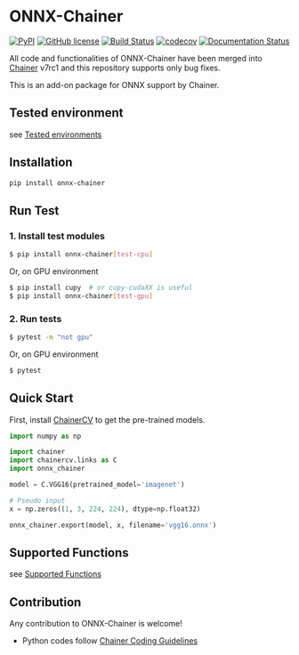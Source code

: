 # ONNX-Chainer
[![PyPI](https://img.shields.io/pypi/v/onnx-chainer.svg)](https://pypi.org/project/onnx-chainer/)
[![GitHub license](https://img.shields.io/github/license/chainer/onnx-chainer.svg)](https://github.com/chainer/onnx-chainer)
[![Build Status](https://travis-ci.org/chainer/onnx-chainer.svg?branch=master)](https://travis-ci.org/chainer/onnx-chainer)
[![codecov](https://codecov.io/gh/chainer/onnx-chainer/branch/master/graph/badge.svg)](https://codecov.io/gh/chainer/onnx-chainer)
[![Documentation Status](https://readthedocs.org/projects/onnx-chainer/badge/?version=latest)](https://onnx-chainer.readthedocs.io/en/latest/?badge=latest)

All code and functionalities of ONNX-Chainer have been merged into [Chainer](https://chainer.org/) v7rc1 and this repository supports only bug fixes.

This is an add-on package for ONNX support by Chainer.

## Tested environment

see [Tested environments](https://onnx-chainer.readthedocs.io/en/latest/introduction/index.html#tested-environments)

## Installation

```bash
pip install onnx-chainer
```

## Run Test

### 1. Install test modules

```bash
$ pip install onnx-chainer[test-cpu]
```

Or, on GPU environment

```bash
$ pip install cupy  # or cupy-cudaXX is useful
$ pip install onnx-chainer[test-gpu]
```

### 2. Run tests

```bash
$ pytest -m "not gpu"
```

Or, on GPU environment

```bash
$ pytest
```


## Quick Start

First, install [ChainerCV](https://github.com/chainer/chainercv) to get the pre-trained models.

```python
import numpy as np

import chainer
import chainercv.links as C
import onnx_chainer

model = C.VGG16(pretrained_model='imagenet')

# Pseudo input
x = np.zeros((1, 3, 224, 224), dtype=np.float32)

onnx_chainer.export(model, x, filename='vgg16.onnx')
```


## Supported Functions

see [Supported Functions](https://onnx-chainer.readthedocs.io/en/latest/introduction/index.html#supported-functions)


## Contribution

Any contribution to ONNX-Chainer is welcome!

- Python codes follow [Chainer Coding Guidelines](https://docs.chainer.org/en/stable/contribution.html#coding-guidelines)
